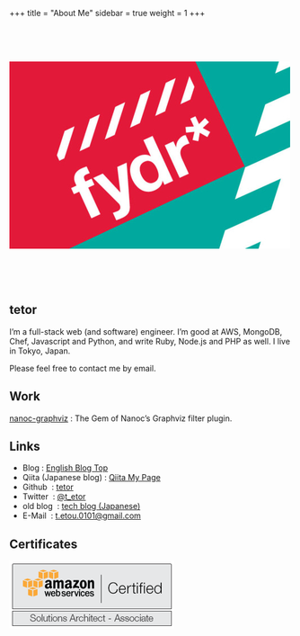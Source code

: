 +++
title = "About Me"
sidebar = true
weight = 1
+++

<img src="/image/about_me/profile.png" alt="profile_image" style="margin: 4rem auto">

## tetor

I’m a full-stack web (and software) engineer. I’m good at AWS, MongoDB, Chef, Javascript and Python, and write Ruby, Node.js and PHP as well. I live in Tokyo, Japan.

Please feel free to contact me by email.

## Work

[nanoc-graphviz](https://github.com/tetor/nanoc-graphviz) : The Gem of Nanoc’s Graphviz filter plugin.

## Links

- Blog                  : [English Blog Top](https://tetor.github.io)
- Qiita (Japanese blog) : [Qiita My Page](http://qiita.com/tetor)
- Github                : [tetor](https://github.com/tetor)
- Twitter               : [@t_etor](http://twitter.com/t_etor)
- old blog              : [tech blog (Japanese)](http://akihatoetsu.tumblr.com)
- E-Mail                : t.etou.0101@gmail.com

## Certificates

![aws_solutions_architect_associate](/image/about_me/aws_solutions_architect_associate.png)
